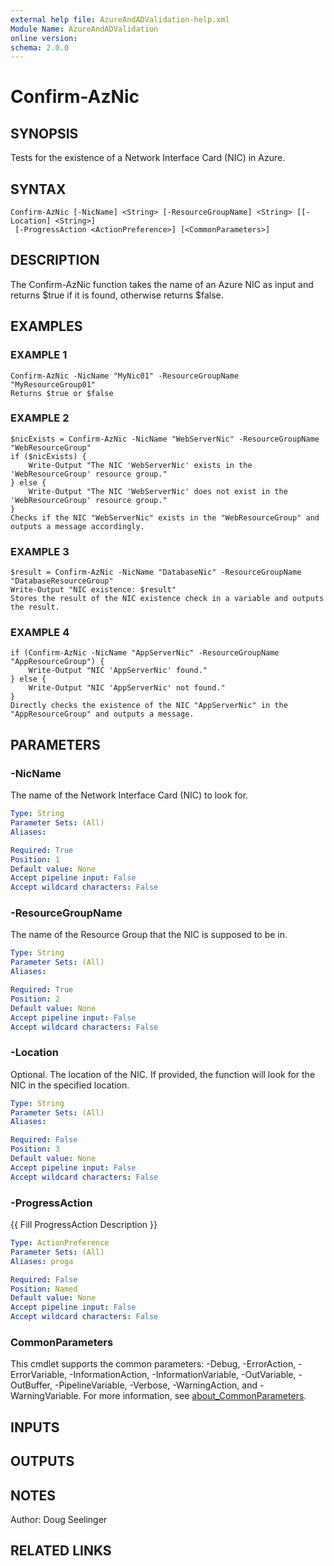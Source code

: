 ```yaml
---
external help file: AzureAndADValidation-help.xml
Module Name: AzureAndADValidation
online version:
schema: 2.0.0
---
```


# Confirm-AzNic

## SYNOPSIS
Tests for the existence of a Network Interface Card (NIC) in Azure.

## SYNTAX

```
Confirm-AzNic [-NicName] <String> [-ResourceGroupName] <String> [[-Location] <String>]
 [-ProgressAction <ActionPreference>] [<CommonParameters>]
```

## DESCRIPTION
The Confirm-AzNic function takes the name of an Azure NIC as input and returns $true if it is found,
otherwise returns $false.

## EXAMPLES

### EXAMPLE 1
```
Confirm-AzNic -NicName "MyNic01" -ResourceGroupName "MyResourceGroup01"
Returns $true or $false
```

### EXAMPLE 2
```
$nicExists = Confirm-AzNic -NicName "WebServerNic" -ResourceGroupName "WebResourceGroup"
if ($nicExists) {
    Write-Output "The NIC 'WebServerNic' exists in the 'WebResourceGroup' resource group."
} else {
    Write-Output "The NIC 'WebServerNic' does not exist in the 'WebResourceGroup' resource group."
}
Checks if the NIC "WebServerNic" exists in the "WebResourceGroup" and outputs a message accordingly.
```

### EXAMPLE 3
```
$result = Confirm-AzNic -NicName "DatabaseNic" -ResourceGroupName "DatabaseResourceGroup"
Write-Output "NIC existence: $result"
Stores the result of the NIC existence check in a variable and outputs the result.
```

### EXAMPLE 4
```
if (Confirm-AzNic -NicName "AppServerNic" -ResourceGroupName "AppResourceGroup") {
    Write-Output "NIC 'AppServerNic' found."
} else {
    Write-Output "NIC 'AppServerNic' not found."
}
Directly checks the existence of the NIC "AppServerNic" in the "AppResourceGroup" and outputs a message.
```

## PARAMETERS

### -NicName
The name of the Network Interface Card (NIC) to look for.

```yaml
Type: String
Parameter Sets: (All)
Aliases:

Required: True
Position: 1
Default value: None
Accept pipeline input: False
Accept wildcard characters: False
```

### -ResourceGroupName
The name of the Resource Group that the NIC is supposed to be in.

```yaml
Type: String
Parameter Sets: (All)
Aliases:

Required: True
Position: 2
Default value: None
Accept pipeline input: False
Accept wildcard characters: False
```

### -Location
Optional. The location of the NIC. If provided, the function will look for the NIC in the specified location.

```yaml
Type: String
Parameter Sets: (All)
Aliases:

Required: False
Position: 3
Default value: None
Accept pipeline input: False
Accept wildcard characters: False
```

### -ProgressAction
{{ Fill ProgressAction Description }}

```yaml
Type: ActionPreference
Parameter Sets: (All)
Aliases: proga

Required: False
Position: Named
Default value: None
Accept pipeline input: False
Accept wildcard characters: False
```

### CommonParameters
This cmdlet supports the common parameters: -Debug, -ErrorAction, -ErrorVariable, -InformationAction, -InformationVariable, -OutVariable, -OutBuffer, -PipelineVariable, -Verbose, -WarningAction, and -WarningVariable. For more information, see [about_CommonParameters](http://go.microsoft.com/fwlink/?LinkID=113216).

## INPUTS

## OUTPUTS

## NOTES
Author: Doug Seelinger

## RELATED LINKS
